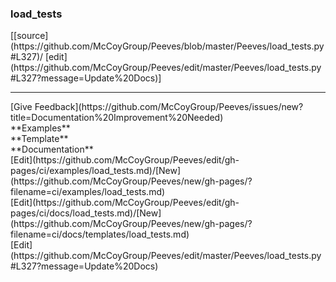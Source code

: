 ### <a id="load_tests">load_tests</a> 
<div class="docs-source-link" markdown="1">
[[source](https://github.com/McCoyGroup/Peeves/blob/master/Peeves/load_tests.py#L327)/
[edit](https://github.com/McCoyGroup/Peeves/edit/master/Peeves/load_tests.py#L327?message=Update%20Docs)]
</div>











---


<div markdown="1" class="text-secondary fs-3">
<div class="container">
  <div class="row">
   <div class="col" markdown="1">
[Give Feedback](https://github.com/McCoyGroup/Peeves/issues/new?title=Documentation%20Improvement%20Needed)   
</div>
   <div class="col" markdown="1">
   
</div>
   <div class="col" markdown="1">
   
</div>
   <div class="col" markdown="1">
   
</div>
   <div class="col" markdown="1">
   
</div>
   <div class="col" markdown="1">
   
</div>
</div>
  <div class="row">
   <div class="col" markdown="1">
**Examples**   
</div>
   <div class="col" markdown="1">
**Template**   
</div>
   <div class="col" markdown="1">
**Documentation**   
</div>
   <div class="col" markdown="1">
   
</div>
   <div class="col" markdown="1">
   
</div>
   <div class="col" markdown="1">
   
</div>
</div>
  <div class="row">
   <div class="col" markdown="1">
[Edit](https://github.com/McCoyGroup/Peeves/edit/gh-pages/ci/examples/load_tests.md)/[New](https://github.com/McCoyGroup/Peeves/new/gh-pages/?filename=ci/examples/load_tests.md)   
</div>
   <div class="col" markdown="1">
[Edit](https://github.com/McCoyGroup/Peeves/edit/gh-pages/ci/docs/load_tests.md)/[New](https://github.com/McCoyGroup/Peeves/new/gh-pages/?filename=ci/docs/templates/load_tests.md)   
</div>
   <div class="col" markdown="1">
[Edit](https://github.com/McCoyGroup/Peeves/edit/master/Peeves/load_tests.py#L327?message=Update%20Docs)   
</div>
   <div class="col" markdown="1">
   
</div>
   <div class="col" markdown="1">
   
</div>
   <div class="col" markdown="1">
   
</div>
</div>
</div>
</div>

